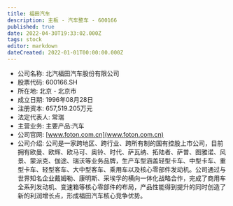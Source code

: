 ```yaml
---
title: 福田汽车
description: 主板 - 汽车整车 - 600166
published: true
date: 2022-04-30T19:33:02.000Z
tags: stock
editor: markdown
dateCreated: 2022-01-01T00:00:00.000Z
---
```


- 公司名称: 北汽福田汽车股份有限公司
- 股票代码: 600166.SH
- 所在地: 北京 - 北京市
- 成立日期: 1996年08月28日
- 注册资本: 657,519.205万元
- 法定代表人: 常瑞
- 主营业务: 主要产品:汽车
- 公司官网: [www.foton.com.cn](www.foton.com.cn)
- 公司介绍: 公司是一家跨地区、跨行业、跨所有制的国有控股上市公司，目前拥有欧曼、欧辉、欧马可、奥铃、时代、萨瓦纳、拓陆者、萨普、图雅诺、风景、蒙派克、伽途、瑞沃等业务品牌，生产车型涵盖轻型卡车、中型卡车、重型卡车、轻型客车、大中型客车、乘用车以及核心零部件发动机。公司通过与世界知名企业戴姆勒、康明斯、采埃孚的横向一体化战略合作，完成了商用车全系列发动机、变速箱等核心零部件的布局，产品性能得到提升的同时创造了新的利润增长点，形成福田汽车核心竞争优势。


